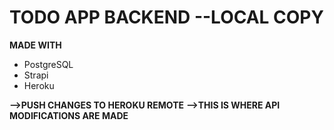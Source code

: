 # TODO APP BACKEND --LOCAL COPY

**MADE WITH** 
- PostgreSQL
- Strapi
- Heroku

**-->PUSH CHANGES TO HEROKU REMOTE**
**-->THIS IS WHERE API MODIFICATIONS ARE MADE**